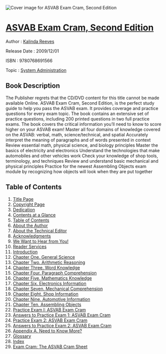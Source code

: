 ![Cover image for ASVAB Exam Cram, Second Edition](https://imgdetail.ebookreading.net/cover/cover/system_admin/EB9780768691566.jpg)

[ASVAB Exam Cram, Second Edition](https://ebookreading.net/view/book/ASVAB+Exam+Cram%2C+Second+Edition-EB9780768691566_1.html "ASVAB Exam Cram, Second Edition")
====================================================================================================================

Author : [Kalinda Reeves](https://ebookreading.net/search/author/Kalinda+Reeves)

Release Date : 2009/12/01

ISBN : 9780768691566

Topic : [System Administration](https://ebookreading.net/search/category/system-administration)

Book Description
-----------------

The Publisher regrets that the CD/DVD content for this title cannot be made available Online.
ASVAB Exam Cram, Second Edition, is the perfect study guide to help you pass the ASVAB exam. It provides coverage and practice questions for every exam topic. The book contains an extensive set of practice questions, including 200 printed questions in two full practice exams. The book covers the critical information you’ll need to know to score higher on your ASVAB exam!
Master all four domains of knowledge covered on the ASVAB: verbal, math, science/technical, and spatial
Accurately interpret the meaning of paragraphs and of words presented in context
Review essential math, physical science, and biology principles
Master the basics of electricity and electronics
Understand the technologies that make automobiles and other vehicles work
Check your knowledge of shop tools, terminology, and techniques
Review and understand basic mechanical and physical principles
Practice for the newest Assembling Objects exam module by recognizing how objects will look when they are put together
              
Table of Contents
-----------------

1. [Title Page](https://ebookreading.net/view/book/ASVAB+Exam+Cram%2C+Second+Edition-EB9780768691566_2.html#title)
1. [Copyright Page](https://ebookreading.net/view/book/ASVAB+Exam+Cram%2C+Second+Edition-EB9780768691566_2.html#copy)
1. [Dedication](https://ebookreading.net/view/book/ASVAB+Exam+Cram%2C+Second+Edition-EB9780768691566_2.html#ded)
1. [Contents at a Glance](https://ebookreading.net/view/book/ASVAB+Exam+Cram%2C+Second+Edition-EB9780768691566_2.html#toc)
1. [Table of Contents](https://ebookreading.net/view/book/ASVAB+Exam+Cram%2C+Second+Edition-EB9780768691566_2.html#toc1)
1. [About the Author](https://ebookreading.net/view/book/ASVAB+Exam+Cram%2C+Second+Edition-EB9780768691566_2.html#pre01)
1. [About the Technical Editor](https://ebookreading.net/view/book/ASVAB+Exam+Cram%2C+Second+Edition-EB9780768691566_2.html#pre02)
1. [Acknowledgments](https://ebookreading.net/view/book/ASVAB+Exam+Cram%2C+Second+Edition-EB9780768691566_2.html#pre03)
1. [We Want to Hear from You!](https://ebookreading.net/view/book/ASVAB+Exam+Cram%2C+Second+Edition-EB9780768691566_2.html#pre04)
1. [Reader Services](https://ebookreading.net/view/book/ASVAB+Exam+Cram%2C+Second+Edition-EB9780768691566_2.html#pre05)
1. [Introduction](https://ebookreading.net/view/book/ASVAB+Exam+Cram%2C+Second+Edition-EB9780768691566_3.html)
1. [Chapter One. General Science](https://ebookreading.net/view/book/ASVAB+Exam+Cram%2C+Second+Edition-EB9780768691566_4.html)
1. [Chapter Two. Arithmetic Reasoning](https://ebookreading.net/view/book/ASVAB+Exam+Cram%2C+Second+Edition-EB9780768691566_5.html)
1. [Chapter Three. Word Knowledge](https://ebookreading.net/view/book/ASVAB+Exam+Cram%2C+Second+Edition-EB9780768691566_6.html)
1. [Chapter Four. Paragraph Comprehension](https://ebookreading.net/view/book/ASVAB+Exam+Cram%2C+Second+Edition-EB9780768691566_7.html)
1. [Chapter Five. Mathematics Knowledge](https://ebookreading.net/view/book/ASVAB+Exam+Cram%2C+Second+Edition-EB9780768691566_8.html)
1. [Chapter Six. Electronics Information](https://ebookreading.net/view/book/ASVAB+Exam+Cram%2C+Second+Edition-EB9780768691566_9.html)
1. [Chapter Seven. Mechanical Comprehension](https://ebookreading.net/view/book/ASVAB+Exam+Cram%2C+Second+Edition-EB9780768691566_10.html)
1. [Chapter Eight. Shop Information](https://ebookreading.net/view/book/ASVAB+Exam+Cram%2C+Second+Edition-EB9780768691566_11.html)
1. [Chapter Nine. Automotive Information](https://ebookreading.net/view/book/ASVAB+Exam+Cram%2C+Second+Edition-EB9780768691566_12.html)
1. [Chapter Ten. Assembling Objects](https://ebookreading.net/view/book/ASVAB+Exam+Cram%2C+Second+Edition-EB9780768691566_13.html)
1. [Practice Exam I: ASVAB Exam Cram](https://ebookreading.net/view/book/ASVAB+Exam+Cram%2C+Second+Edition-EB9780768691566_14.html)
1. [Answers to Practice Exam 1: ASVAB Exam Cram](https://ebookreading.net/view/book/ASVAB+Exam+Cram%2C+Second+Edition-EB9780768691566_15.html)
1. [Practice Exam 2: ASVAB Exam Cram](https://ebookreading.net/view/book/ASVAB+Exam+Cram%2C+Second+Edition-EB9780768691566_16.html)
1. [Answers to Practice Exam 2: ASVAB Exam Cram](https://ebookreading.net/view/book/ASVAB+Exam+Cram%2C+Second+Edition-EB9780768691566_17.html)
1. [Appendix A. Need to Know More?](https://ebookreading.net/view/book/ASVAB+Exam+Cram%2C+Second+Edition-EB9780768691566_18.html)
1. [Glossary](https://ebookreading.net/view/book/ASVAB+Exam+Cram%2C+Second+Edition-EB9780768691566_19.html)
1. [Index](https://ebookreading.net/view/book/ASVAB+Exam+Cram%2C+Second+Edition-EB9780768691566_20.html)
1. [Exam Cram: The ASVAB Cram Sheet](https://ebookreading.net/view/book/ASVAB+Exam+Cram%2C+Second+Edition-EB9780768691566_21.html)
